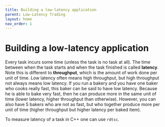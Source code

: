 ```yaml
---
title: Building a low-latency application
parent: Low-Latency Trading
layout: home
nav_order: 1
---
```

# Building a low-latency application
Every task incurs some time (unless the task is no task at all). The time between when the task starts and when the task finished is called **latency**. Note this is different to **throughput**, which is the amount of work done per unit of time. Low latency often means high throughput, but high throughput not always means low latency. If you run a bakery and you have one baker who cooks really fast, this baker can be said to have low latency. Because he is able to bake very fast, then he can produce more in the same unit of time (lower latency, higher throughput than otherwise). However, you can also have 5 bakers who are not as fast, but who together produce more per unit of time (higher throughput but higher latency per baked item).

To measure latency of a task in C++ one can use `rdtsc`. 